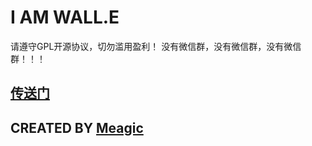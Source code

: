 # I AM WALL.E
请遵守GPL开源协议，切勿滥用盈利！
没有微信群，没有微信群，没有微信群！！！
## [传送门](https://t.me/Wall_E_Channel)
## CREATED BY [Meagic](https://t.me/Wall_E_Channel)
